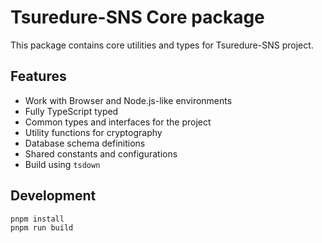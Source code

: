 # Tsuredure-SNS Core package

This package contains core utilities and types for Tsuredure-SNS project.

## Features

- Work with Browser and Node.js-like environments
- Fully TypeScript typed
- Common types and interfaces for the project
- Utility functions for cryptography
- Database schema definitions
- Shared constants and configurations
- Build using `tsdown`

## Development

```bash
pnpm install
pnpm run build
```
